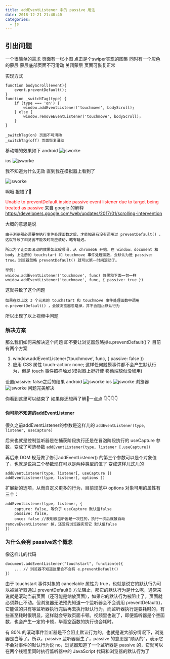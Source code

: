 ```yaml
---
title: addEventListener 中的 passive 用法
date: 2018-12-21 21:40:40
categories:
  - js
---
```


## 引出问题
一个很简单的需求 页面有一张小图 点击是个swiper实现的图集 同时有一个灰色的蒙层 蒙层底部页面不可滑动 关闭蒙层 页面可恢复正常

实现方式

```
function bodyScroll(event){
    event.preventDefault();
}
function _switchTag(type) {
    if (type === 'on') {
        window.addEventListener('touchmove', bodyScroll);
    } else {
        window.removeEventListener('touchmove', bodyScroll);
    }
}

_switchTag(on) 页面不可滑动
_switchTag(off) 页面恢复滑动
```
移动端的效果如下
android
![jsworke](/images/passive/passive1.gif)

ios
![jsworke](/images/passive/iOSqian.gif)

我不知道为什么无效 直到我在模拟器上看到了

![jsworke](/images/passive/webqian.gif)

啊哦 报错了🦢

<font color="red">Unable to preventDefault inside passive event listener due to target being treated as passive</font>
来自 google 的解释 https://developers.google.com/web/updates/2017/01/scrolling-intervention

大概的意思是说


```
由于浏览器必须要在执行事件处理函数之后，才能知道有没有调用过 preventDefault() ，这就导致了浏览器不能及时响应滚动，略有延迟。

所以为了让页面滚动的效果如丝般顺滑，从 chrome56 开始，在 window、document 和 body 上注册的 touchstart 和 touchmove 事件处理函数，会默认为是 passive: true。浏览器忽略 preventDefault() 就可以第一时间滚动了。

举例：
wnidow.addEventListener('touchmove', func) 效果和下面一句一样
wnidow.addEventListener('touchmove', func, { passive: true })
```
这就导致了这个问题


```
如果在以上这 3 个元素的 touchstart 和 touchmove 事件处理函数中调用 e.preventDefault() ，会被浏览器忽略掉，并不会阻止默认行为
```
所以出现了以上视频中问题

### 解决方案

那么我们如何来解决这个问题 即不要让浏览器忽略掉e.preventDefault()？
目前有两个方案

1. window.addEventListener(‘touchmove’, func, { passive: false })
2. 应用 CSS 属性 touch-action: none; 这样任何触摸事件都不会产生默认行为，但是 touch 事件照样触发(模拟器上挺好使 移动端貌似没卵用)

设置passive: false之后的结果
android
![jsworke](/images/passive/androdhou.gif)
ios
![jsworke](/images/passive/iOShou.gif)
浏览器
![jsworke](/images/passive/webhou.gif)
问题完美解决

你看到这里可以结束了 如果你还想再了解一点点
👇👇👇👇

#### 你可能不知道的addEventListener

很久之前addEventListener的参数是这样儿的
`addEventListener(type, listener, useCapture)`

后来也就是控制监听器是在捕获阶段执行还是在冒泡阶段执行的 useCapture 参数，变成了可选参数
`addEventListener(type, listener [,useCapture])`

再后来 DOM 规范做了修订addEventListener() 的第三个参数可以是个对象值了，也就是说第三个参数现在可以是两种类型的值了 变成这样儿式儿的

```
addEventListener(type, listener[, useCapture ])
addEventListener(type, listener[, options ])
```
扩展新的选项，从而自定义更多的行为，目前规范中 options 对象可用的属性有三个：


```
addEventListener(type, listener, {
    capture: false, 等价于 useCapture 默认值false
    passive: false,
    once: false //表明该监听器是一次性的，执行一次后就被自动 removeEventListener 掉，还没有浏览器实现它 默认值false
})
```

### 为什么会有 passive这个概念

像这样儿的代码

```
document.addEventListener("touchstart", function(e){
    ... // 浏览器不知道这里会不会有 e.preventDefault()
})

```

由于 touchstart 事件对象的 cancelable 属性为 true，也就是说它的默认行为可以被监听器通过 preventDefault() 方法阻止，那它的默认行为是什么呢，通常来说就是滚动当前页面（还可能是缩放页面），如果它的默认行为被阻止了，页面就必须静止不动。但浏览器无法预先知道一个监听器会不会调用 preventDefault()，它能做的只有等监听器执行完后再去执行默认行为，而监听器执行是要耗时的，有些甚至耗时很明显，这样就会导致页面卡顿。视频里也说了，即便监听器是个空函数，也会产生一定的卡顿，毕竟空函数的执行也会耗时。

有 80% 的滚动事件监听器是不会阻止默认行为的，也就是说大部分情况下，浏览器是白等了。所以，passive 监听器诞生了，passive 的意思是“顺从的”，表示它不会对事件的默认行为说 no，浏览器知道了一个监听器是 passive 的，它就可以在两个线程里同时执行监听器中的 JavaScript 代码和浏览器的默认行为了




